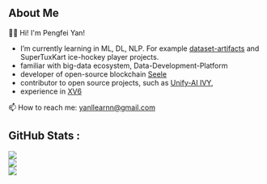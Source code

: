 
<!--
**PatricYan/PatricYan** is a ✨ _special_ ✨ repository because its `README.md` (this file) appears on your GitHub profile.

Here are some ideas to get you started:

- 🔭 I’m currently working on ...
- 🌱 I’m currently learning ...
- 👯 I’m looking to collaborate on ...
- 🤔 I’m looking for help with ...
- 💬 Ask me about ...

- 😄 Pronouns: ...
- ⚡ Fun fact: ...
-->

## About Me
:technologist: Hi! I'm Pengfei Yan!
- I’m currently learning in ML, DL, NLP. For example [dataset-artifacts](https://github.com/PatricYan/fp-dataset-artifacts) and SuperTuxKart ice-hockey player projects.
- familiar with big-data ecosystem, Data-Development-Platform
- developer of open-source blockchain [Seele](https://github.com/seeleteam/go-seele)
- contributor to open source projects, such as [Unify-AI IVY](https://github.com/unifyai/ivy), 
- experience in [XV6](https://github.com/mit-pdos/xv6-riscv)

📫 How to reach me: yanllearnn@gmail.com

## GitHub Stats :
![](https://github-readme-stats.vercel.app/api?username=PatricYan&theme=merko&hide_border=false&include_all_commits=false&count_private=true)<br/>
![](https://github-readme-streak-stats.herokuapp.com/?user=PatricYan&theme=dracula&hide_border=false)<br/>
![](https://github-readme-stats.vercel.app/api/top-langs/?username=PatricYan&theme=midnight-purple&hide_border=false&include_all_commits=false&count_private=true&layout=compact)


